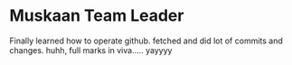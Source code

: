# Muskaan Team Leader
Finally learned how to operate github. fetched and did 
lot of commits and changes. huhh, full marks in viva.....
yayyyy
